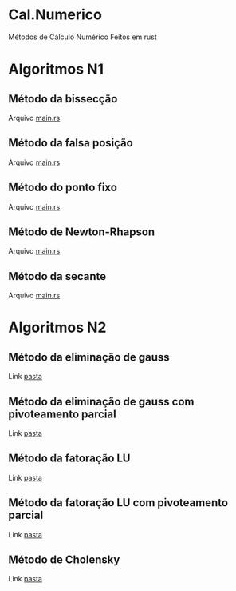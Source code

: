 # Cal.Numerico
Métodos de Cálculo Numérico
Feitos em rust

# Algoritmos N1
## Método da bissecção
Arquivo [main.rs](metodo-bisseccao/src/main.rs)

## Método da falsa posição
Arquivo [main.rs](falsa-posicao/src/main.rs)

## Método do ponto fixo
Arquivo [main.rs](ponto-fixo/src/main.rs)

## Método de Newton-Rhapson
Arquivo [main.rs](metodo-newton/src/main.rs)

## Método da secante
Arquivo [main.rs](metodo-secante/src/main.rs)



# Algoritmos N2
## Método da eliminação de gauss
Link [pasta](metodo-gauss)

## Método da eliminação de gauss com pivoteamento parcial
Link [pasta](elim-gauss-pivot)

## Método da fatoração LU
Link [pasta](fat-LU)

## Método da fatoração LU com pivoteamento parcial
Link [pasta](fat-LU-pivot)

## Método de Cholensky
Link [pasta](cholensky)
